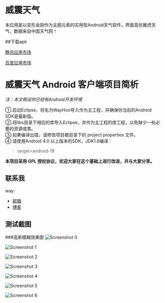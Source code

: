 威震天气
======

本应用是以变形金刚作为主题元素的实用型Android天气软件，界面高仿雅虎天气，数据来自中国天气网！

##下载apk

[腾讯应用市场](http://sj.qq.com/myapp/detail.htm?apkName=com.way.yahoo) 

[百度应用市场](http://shouji.baidu.com/soft/item?docid=6930651&from=as&f=search_app_%E5%A8%81%E9%9C%87%E5%A4%A9%E6%B0%94%40list_1_title%401%40header_all_input)
	 

# **威震天气 Android 客户端项目简析** #

*注：本文假设你已经有Android开发环境*

①.启动Eclipse，将名为WayHoo导入作为主工程，并确保你当前的Android SDK是最新版。<br>
②.将libs目录下相应的库导入Eclipse，并作为主工程的库工程，以免缺少一些必要的资源或类。<br>
③.如果编译出错，请修改项目根目录下的 project.properties 文件。<br>
④.请使用Android 4.0 以上版本的SDK，JDK1.6编译：

> target=android-19

**本项目采用 GPL 授权协议，欢迎大家在这个基础上进行改进，并与大家分享。**

## 联系我

way:
  * [邮箱](mailto:way.ping.li@gmail.com "给我发邮件")
  * [博客](http://blog.csdn.net/way_ping_li "CSDN博客")


## 测试截图

###高斯模糊效果图
![Screenshot 0](https://raw.githubusercontent.com/way1989/WayHoo/master/screenshots/0.png "Screenshot 0")

![Screenshot 1](http://git.oschina.net/way/WayHoo/raw/master/screenshots/1.png "Screenshot 1")

![Screenshot 2](http://git.oschina.net/way/WayHoo/raw/master/screenshots/2.png "Screenshot 2")

![Screenshot 3](http://git.oschina.net/way/WayHoo/raw/master/screenshots/3.png "Screenshot 3")

![Screenshot 4](http://git.oschina.net/way/WayHoo/raw/master/screenshots/4.png "Screenshot 4")

![Screenshot 5](http://git.oschina.net/way/WayHoo/raw/master/screenshots/5.png "Screenshot 5")

![Screenshot 6](http://git.oschina.net/way/WayHoo/raw/master/screenshots/6.png "Screenshot 6")